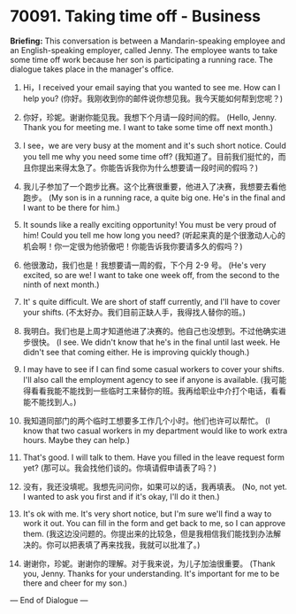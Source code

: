 # 70091. Taking time off - Business

**Briefing:** This conversation is between a Mandarin-speaking employee and an English-speaking employer, called Jenny. The employee wants to take some time off work because her son is participating a running race. The dialogue takes place in the manager's office.

1. Hi，I received your email saying that you wanted to see me. How can I help you?
(你好。我刚收到你的邮件说你想见我。我今天能如何帮到您呢？)

2. 你好，珍妮。谢谢你能见我。我想下个月请一段时间的假。
(Hello, Jenny. Thank you for meeting me. I want to take some time off next month.)

3. I see，we are very busy at the moment and it's such short notice. Could you tell me why you need some time off?
(我知道了。目前我们挺忙的，而且你提出来得太急了。你能告诉我你为什么想要请一段时间的假吗？)

4. 我儿子参加了一个跑步比赛。这个比赛很重要，他进入了决赛，我想要去看他跑步。
(My son is in a running race, a quite big one. He's in the final and I want to be there for him.)

5. It sounds like a really exciting opportunity! You must be very proud of him! Could you tell me how long you need?
(听起来真的是个很激动人心的机会啊！你一定很为他骄傲吧！你能告诉我你要请多久的假吗？)

6. 他很激动，我们也是！我想要请一周的假，下个月 2-9 号。
(He's very excited, so are we! I want to take one week off, from the second to the ninth of next month.)

7. It' s quite difficult. We are short of staff currently, and I'll have to cover your shifts.
(不太好办。我们目前正缺人手，我得找人替你的班。)

8. 我明白。我们也是上周才知道他进了决赛的。他自己也没想到。不过他确实进步很快。
(I see. We didn't know that he's in the final until last week. He didn't see that coming either. He is improving quickly though.)

9. I may have to see if I can find some casual workers to cover your shifts. I'll also call the employment agency to see if anyone is available.
(我可能得看看我能不能找到一些临时工来替你的班。我再给职业中介打个电话，看看能不能找到人。)

10. 我知道同部门的两个临时工想要多工作几个小时。他们也许可以帮忙。
(I know that two casual workers in my department would like to work extra hours. Maybe they can help.)

11. That's good. I will talk to them. Have you filled in the leave request form yet?
(那可以。我会找他们谈的。你填请假申请表了吗？)

12. 没有，我还没填呢。我想先问问你，如果可以的话，我再填表。
(No, not yet. I wanted to ask you first and if it's okay, I'll do it then.)

13. It's ok with me. It's very short notice, but I'm sure we'll find a way to work it out. You can fill in the form and get back to me, so I can approve them.
(我这边没问题的。你提出来的比较急，但是我相信我们能找到办法解决的。你可以把表填了再来找我，我就可以批准了。)

14. 谢谢你，珍妮。谢谢你的理解。对于我来说，为儿子加油很重要。
(Thank you, Jenny. Thanks for your understanding. It's important for me to be there and cheer for my son.)

— End of Dialogue —